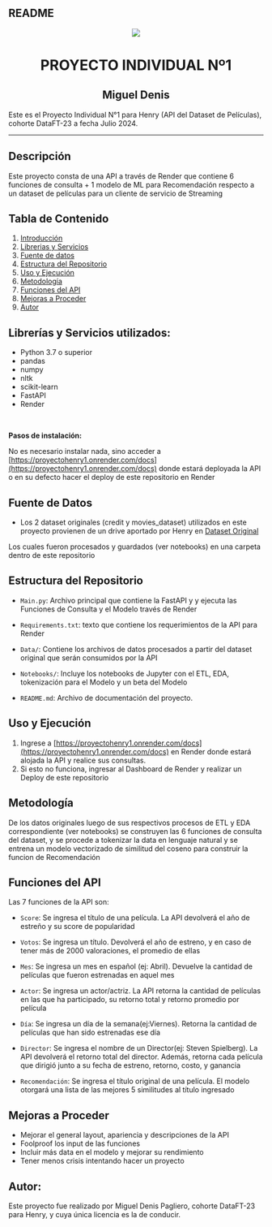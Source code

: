 
## README

<p align=center><img src=https://d31uz8lwfmyn8g.cloudfront.net/Assets/logo-henry-white-lg.png><p>

# <h1 align=center> **PROYECTO INDIVIDUAL Nº1** </h1>

 <h2 align=center>Miguel Denis</h2>




Este es el Proyecto Individual N°1 para Henry (API del Dataset de Películas), cohorte DataFT-23 a fecha Julio 2024. 

<hr>  

## Descripción
Este proyecto consta de una API a través de Render que contiene 6 funciones de consulta + 1 modelo de ML para Recomendación respecto a un dataset de películas para un cliente de servicio de Streaming

## Tabla de Contenido
1. [Introducción](#descripción)
2. [Librerias y Servicios](#librerías-y-servicios-utilizados)
3. [Fuente de datos](#fuente-de-datos)
4. [Estructura del Repositorio](#estructura-del-repositorio)
5. [Uso y Ejecución](#uso-y-ejecución)
6. [Metodología](#metodología)
7. [Funciones del API](#funciones-del-api)
8. [Mejoras a Proceder](#mejoras-a-proceder)
9. [Autor](#autor)




## Librerías y Servicios utilizados:
- Python 3.7 o superior
- pandas
- numpy
- nltk
- scikit-learn
- FastAPI
- Render

<br>

**Pasos de instalación:**

No es necesario instalar nada, sino acceder a [https://proyectohenry1.onrender.com/docs](https://proyectohenry1.onrender.com/docs) donde estará deployada la API o en su defecto hacer el deploy de este repositorio en Render

## **Fuente de Datos**

- Los 2 dataset originales (credit y movies_dataset) utilizados en este proyecto provienen de un drive aportado por Henry en [Dataset Original](https://drive.google.com/drive/folders/1X_LdCoGTHJDbD28_dJTxaD4fVuQC9Wt5?usp=drive_link)


Los cuales fueron procesados y guardados (ver notebooks) en una carpeta dentro de este repositorio



## Estructura del Repositorio

- `Main.py`: Archivo principal que contiene la FastAPI y y ejecuta las Funciones de Consulta y el Modelo través de Render

- `Requirements.txt`: texto que contiene los requerimientos de la API para Render


- `Data/`: Contiene los archivos de datos procesados a partir del dataset original que serán consumidos por la API

- `Notebooks/`: Incluye los notebooks de Jupyter con el ETL, EDA, tokenización para el Modelo y un beta del Modelo

- `README.md`: Archivo de documentación del proyecto.

## Uso y Ejecución
1. Ingrese a [https://proyectohenry1.onrender.com/docs](https://proyectohenry1.onrender.com/docs) en Render donde estará alojada la API y realice sus consultas.
2. Si esto no funciona, ingresar al Dashboard de Render y realizar un Deploy de este repositorio

## Metodología
De los datos originales luego de sus respectivos procesos de ETL y EDA correspondiente (ver notebooks) se construyen las 6 funciones de consulta del dataset, y se procede a tokenizar la data en lenguaje natural y se entrena un modelo vectorizado de similitud del coseno para construir la funcion de Recomendación

## Funciones del API

Las 7 funciones de la API son:
- `Score`: Se ingresa el título de una película. La API devolverá el año de estreño y su score de popularidad

- `Votos`: Se ingresa un título. Devolverá el año de estreno, y en caso de tener más de 2000 valoraciones, el promedio de ellas

- `Mes`: Se ingresa un mes en español (ej: Abril). Devuelve la cantidad de películas que fueron estrenadas en aquel mes

- `Actor`: Se ingresa un actor/actriz. La API retorna la cantidad de películas en las que ha participado, su retorno total y retorno promedio por película

- `Día`: Se ingresa un día de la semana(ej:Viernes). Retorna la cantidad de películas que han sido estrenadas ese día

- `Director`: Se ingresa el nombre de un Director(ej: Steven Spielberg). La API devolverá el retorno total del director. Además, retorna cada película que dirigió junto a su fecha de estreno, retorno, costo, y ganancia

- `Recomendación`: Se ingresa el título original de una película. El modelo otorgará una lista de las mejores 5 similitudes al título ingresado


## Mejoras a Proceder
- Mejorar el general layout, apariencia y descripciones de la API
- Foolproof los input de las funciones
- Incluir más data en el modelo y mejorar su rendimiento
- Tener menos crisis intentando hacer un proyecto

## Autor:
Este proyecto fue realizado por Miguel Denis Pagliero, cohorte DataFT-23 para Henry, y cuya única licencia es la de conducir.